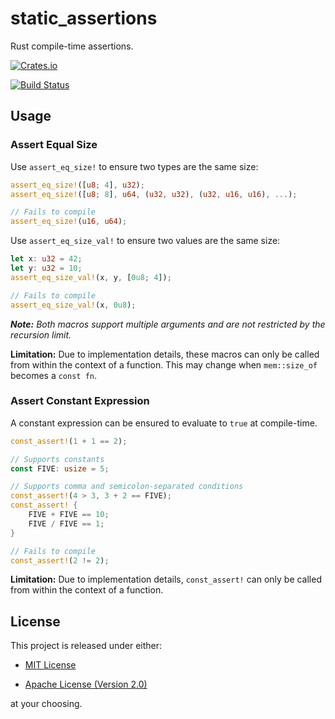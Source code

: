 # static_assertions

Rust compile-time assertions.

[![Crates.io][crate-badge]][crate]

[![Build Status][travis-badge]][travis]

## Usage

### Assert Equal Size

Use `assert_eq_size!` to ensure two types are the same size:

```rust
assert_eq_size!([u8; 4], u32);
assert_eq_size!([u8; 8], u64, (u32, u32), (u32, u16, u16), ...);

// Fails to compile
assert_eq_size!(u16, u64);
```

Use `assert_eq_size_val!` to ensure two values are the same size:

```rust
let x: u32 = 42;
let y: u32 = 10;
assert_eq_size_val!(x, y, [0u8; 4]);

// Fails to compile
assert_eq_size_val!(x, 0u8);
```

_**Note:** Both macros support multiple arguments and are not restricted by the recursion limit._

**Limitation:** Due to implementation details, these macros can only be called
from within the context of a function. This may change when `mem::size_of`
becomes a `const fn`.

### Assert Constant Expression

A constant expression can be ensured to evaluate to `true` at compile-time.

```rust
const_assert!(1 + 1 == 2);

// Supports constants
const FIVE: usize = 5;

// Supports comma and semicolon-separated conditions
const_assert!(4 > 3, 3 + 2 == FIVE);
const_assert! {
    FIVE + FIVE == 10;
    FIVE / FIVE == 1;
}

// Fails to compile
const_assert!(2 != 2);
```

**Limitation:** Due to implementation details, `const_assert!` can only be
called from within the context of a function.

## License

This project is released under either:

- [MIT License][license-mit]

- [Apache License (Version 2.0)][license-apache]

at your choosing.

[crate]:       https://crates.io/crates/static_assertions
[crate-badge]: https://img.shields.io/crates/v/static_assertions.svg

[travis]:       https://travis-ci.org/nvzqz/static-assertions-rs
[travis-badge]: https://travis-ci.org/nvzqz/static-assertions-rs.svg?branch=master

[license-mit]:    https://github.com/nvzqz/static-assertions-rs/blob/master/LICENSE-MIT
[license-apache]: https://github.com/nvzqz/static-assertions-rs/blob/master/LICENSE-APACHE
